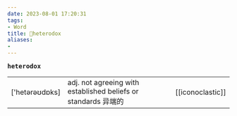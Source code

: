 ```yaml
---
date: 2023-08-01 17:20:31
tags: 
- Word
title: 📖heterodox
aliases: 
- 
---
```


<pre><strong>heterodox</strong></pre>
|   |   |   |
|---|---|---|
|['hetərəʊdɒks]|adj. not agreeing with established beliefs or standards 异端的|[[iconoclastic]]|
